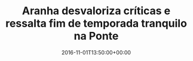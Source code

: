 ---
layout: post
title: "Aranha desvaloriza críticas e ressalta fim de temporada tranquilo na Ponte"
date: 2016-11-01T13:50:00+00:00
external_link: "http://globoesporte.globo.com/sp/campinas-e-regiao/futebol/times/ponte-preta/noticia/2016/11/aranha-desvaloriza-criticas-e-ressalta-fim-de-temporada-tranquilo-na-ponte.html"
categories: news globo.com
---